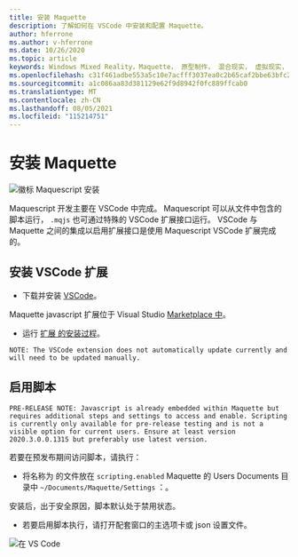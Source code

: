 ```yaml
---
title: 安装 Maquette
description: 了解如何在 VSCode 中安装和配置 Maquette。
author: hferrone
ms.author: v-hferrone
ms.date: 10/26/2020
ms.topic: article
keywords: Windows Mixed Reality，Maquette， 原型制作， 混合现实， 虚拟现实， VR， MR， 反馈， 反馈中心， bug
ms.openlocfilehash: c31f461adbe553a5c10e7acfff3037ea0c2b65caf2bbe63bfc234e067a6369e8
ms.sourcegitcommit: a1c086aa83d381129e62f9d8942f0fc889ffcab0
ms.translationtype: MT
ms.contentlocale: zh-CN
ms.lasthandoff: 08/05/2021
ms.locfileid: "115214751"
---
```

# <a name="installing-maquette"></a>安装 Maquette

<!-- TODO(Harrison): Need consolidated logo with text. -->
![徽标 ](../images/MaquetteIcon.png) Maquescript 安装

<!-- TODO(Stefan): Need more explanation on the .mqjs route for running MaquetteScript. -->
Maquescript 开发主要在 VSCode 中完成。 Maquescript 可以从文件中包含的脚本运行， `.mqjs` 也可通过特殊的 VSCode 扩展接口运行。 VSCode 与 Maquette 之间的集成以启用扩展接口是使用 Maquescript VSCode 扩展完成的。

## <a name="installing-the-vscode-extension"></a>安装 VSCode 扩展

* 下载并安装 [VSCode](https://code.visualstudio.com)。 

Maquette javascript 扩展位于 Visual Studio [Marketplace 中](https://marketplace.visualstudio.com/items?itemName=ms-maquette.vscode-maquette-javascript)。

* 运行 [扩展 的安装过程](vscode:extension/ms-maquette.vscode-maquette-javascript)。

<!-- TODO(Stefan): Are there plans to have the extension update manually in the future? If so, when will this be available? -->
`NOTE: The VSCode extension does not automatically update currently and will need to be updated manually.`

## <a name="enabling-scripting"></a>启用脚本

<!-- TODO(Stefan): Is scripting still a pre-release only option? If and when will it be available for current users? -->
`PRE-RELEASE NOTE: Javascript is already embedded within Maquette but requires additional steps and settings to access and enable. Scripting is currently only available for pre-release testing and is not a visible option for current users. Ensure at least version 2020.3.0.0.1315 but preferably use latest version.`

若要在预发布期间访问脚本，请执行：

* 将名称为 的文件放在 `scripting.enabled` Maquette 的 Users Documents 目录中 `~/Documents/Maquette/Settings` ：。

安装后，出于安全原因，脚本默认处于禁用状态。

<!-- TODO(Stefan): Missing a first step where the user has to select the {} tab in VSCode, shown in the screenshot, to access the scripting enabled setting.
                   - Also missing instructions and screenshot on how to turn on scripting in the JSON settings file.
 -->
* 若要启用脚本执行，请打开配套窗口的主选项卡或 json 设置文件。

![在 VS Code](images/IntroductionEnableScripting.png)


